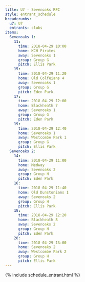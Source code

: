 ```yaml
---
title: U7 - Sevenoaks RFC
style: entrant_schedule
breadcrumbs:
  u7: U7
  entrants: clubs
items:
  Sevenoaks 1:
    11:
      time: 2018-04-29 10:00
      home: KCH Pirates
      away: Sevenoaks 1
      group: Group G
      pitch: Ellis Park
    15:
      time: 2018-04-29 11:20
      home: Old Colfeians 4
      away: Sevenoaks 1
      group: Group G
      pitch: Eden Park
    17:
      time: 2018-04-29 12:00
      home: Blackheath 7
      away: Sevenoaks 1
      group: Group G
      pitch: Eden Park
    19:
      time: 2018-04-29 12:40
      home: Sevenoaks 1
      away: Westcombe Park 1
      group: Group G
      pitch: Ellis Park
  Sevenoaks 2:
    14:
      time: 2018-04-29 11:00
      home: Medway
      away: Sevenoaks 2
      group: Group H
      pitch: Eden Park
    16:
      time: 2018-04-29 11:40
      home: Old Dunstonians 1
      away: Sevenoaks 2
      group: Group H
      pitch: Ellis Park
    18:
      time: 2018-04-29 12:20
      home: Blackheath 8
      away: Sevenoaks 2
      group: Group H
      pitch: Eden Park
    20:
      time: 2018-04-29 13:00
      home: Sevenoaks 2
      away: Westcombe Park 2
      group: Group H
      pitch: Ellis Park
---
```


{% include schedule_entrant.html %}
